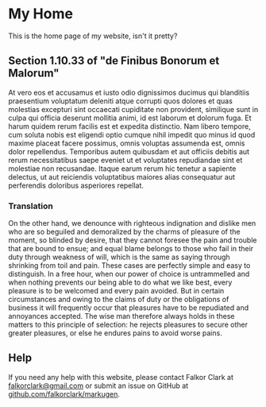 # My Home
This is the home page of my website, isn't it pretty?

## Section 1.10.33 of "de Finibus Bonorum et Malorum"
At vero eos et accusamus et iusto odio dignissimos ducimus qui blanditiis 
praesentium voluptatum deleniti atque corrupti quos dolores et quas molestias 
excepturi sint occaecati cupiditate non provident, similique sunt in culpa qui 
officia deserunt mollitia animi, id est laborum et dolorum fuga. Et harum 
quidem rerum facilis est et expedita distinctio. Nam libero tempore, cum soluta 
nobis est eligendi optio cumque nihil impedit quo minus id quod maxime placeat 
facere possimus, omnis voluptas assumenda est, omnis dolor repellendus. 
Temporibus autem quibusdam et aut officiis debitis aut rerum necessitatibus 
saepe eveniet ut et voluptates repudiandae sint et molestiae non recusandae. 
Itaque earum rerum hic tenetur a sapiente delectus, ut aut reiciendis 
voluptatibus maiores alias consequatur aut perferendis doloribus asperiores 
repellat.

### Translation
On the other hand, we denounce with righteous indignation and dislike men who 
are so beguiled and demoralized by the charms of pleasure of the moment, so 
blinded by desire, that they cannot foresee the pain and trouble that are bound 
to ensue; and equal blame belongs to those who fail in their duty through 
weakness of will, which is the same as saying through shrinking from toil and 
pain. These cases are perfectly simple and easy to distinguish. In a free hour, 
when our power of choice is untrammelled and when nothing prevents our being 
able to do what we like best, every pleasure is to be welcomed and every pain 
avoided. But in certain circumstances and owing to the claims of duty or the 
obligations of business it will frequently occur that pleasures have to be 
repudiated and annoyances accepted. The wise man therefore always holds in 
these matters to this principle of selection: he rejects pleasures to secure 
other greater pleasures, or else he endures pains to avoid worse pains.

## Help
If you need any help with this website, please contact Falkor Clark at
[falkorclark@gmail.com](mailto:falkorclark@gmail.com) or submit an issue
on GitHub at 
[github.com/falkorclark/markugen](https://github.com/falkorclark/markugen/issues).